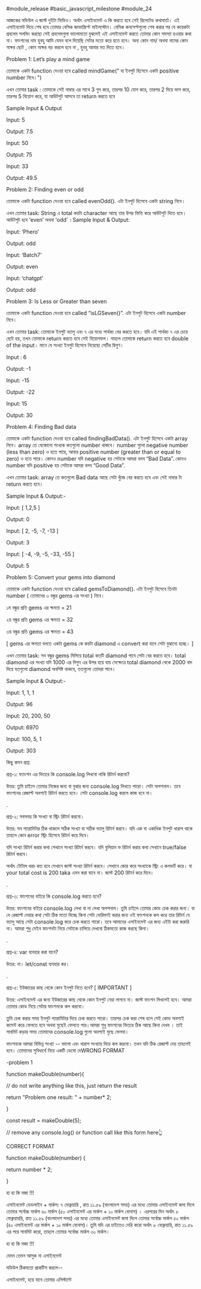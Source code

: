 #module_release #basic_javascript_milestone #module_24



আজকের মডিউল এ জাস্ট দুইটা ভিডিও। অর্থাৎ এসাইনমেন্ট এ কি করতে হবে সেই রিলেটেড কথাবার্তা। এই এসাইনমেন্ট দিয়ে শেষ হবে তোমার বেসিক জাভাস্ক্রিপ্ট মাইলস্টোন। বেসিক কনসেপ্টগুলো শেষ করার পর যে কয়েকটা প্রবলেম সলভিং করছো সেই প্রবলেমগুলা ভালোমতো বুঝলেই এই এসাইনমেন্ট করতে তোমার কোন সমস্যা হওয়ার কথা না। ফাংশনের নাম হুবহু আমি যেমন বলে দিয়েছি সেটার মতো করে হতে হবে। অন্য কোন নাম/ অথবা নামের কোন অক্ষর ছোট , কোন অক্ষর বড় করলে হবে না , হুবহু আমার মত দিতে হবে। 



Problem 1: Let’s play a mind game


তোমাকে একটা function দেওয়া হবে called mindGame(” যা ইনপুট হিসেবে একটা positive number নিবে।")



এখন তোমার task : তোমাকে সেই নাম্বার এর সাথে 3 গুন করে, তারপর 10 যোগ করে, তারপর 2 দিয়ে ভাগ করে, তারপর 5 বিয়োগ করে, যা আউটপুট আসবে তা return করতে হবে

Sample Input & Output

Input: 5

Output: 7.5



Input: 50

Output: 75



Input: 33

Output: 49.5





Problem 2: Finding even or odd


তোমাকে একটা function দেওয়া হবে called evenOdd(). এটা ইনপুট হিসেবে একটা string নিবে। 



এখন তোমার task: String এ total কয়টা character আছে তার উপর ভিত্তি করে আউটপুট দিতে হবে। আউটপুট হবে ‘even’ অথবা ‘odd’ ।Sample Input & Output:



Input: ‘Phero’

Output: odd



Input: ‘Batch7’

Output: even



Input: ‘chatgpt’

Output: odd



Problem 3: Is Less or Greater than seven


তোমাকে একটা function দেওয়া হবে called “isLGSeven()”. এটা ইনপুট হিসেবে একটা number নিবে।  



এখন তোমার task: তোমাকে ইনপুট ভ্যালু এবং ৭ এর মধ্যে পার্থক্য বের করতে হবে। যদি এই পার্থক্য ৭ এর চেয়ে ছোট হয়, তখন তোমাকে return করতে হবে সেই বিয়োগফল। নাহলে তোমাকে return করতে হবে double of the input। মানে যে সংখ্যা ইনপুট হিসেবে নিয়েছো সেটির দ্বিগুণ।

Input : 6

Output: -1

Input: -15

Output: -22

Input: 15

Output: 30


Problem 4: Finding Bad data


তোমাকে একটা function দেওয়া হবে called findingBadData(). এটা ইনপুট হিসেবে একটা array নিবে। array তে যেকোনো সংখ্যক কতগুলো number থাকবে। number গুলো negative number (less than zero) ও হতে পারে, আবার positive number (greater than or equal to zero) ও হতে পারে। কোনও number যদি negative হয় সেটাকে আমরা বলব “Bad Data”. কোনও number যদি positive হয় সেটাকে আমরা বলব “Good Data”. 

এখন তোমার task: array তে কতগুলো Bad data আছে সেটা খুঁজে বের করতে হবে এবং সেই নাম্বার টা return করতে হবে।



Sample Input & Output:-



Input: [ 1,2,5 ]

Output: 0



Input: [ 2, -5, -7, -13 ]

Output: 3



Input: [ -4, -9, -5, -33, -55 ]

Output: 5





Problem 5: Convert your gems into diamond


তোমাকে একটা function দেওয়া হবে called gemsToDiamond(). এটা ইনপুট হিসেবে তিনটা number ( তোমাদের ৩ বন্ধুর gems এর সংখ্যা ) নিবে। 



১ম বন্ধুর প্রতি gems এর ক্ষমতা = 21

২য় বন্ধুর প্রতি gems এর ক্ষমতা = 32

৩য় বন্ধুর প্রতি gems এর ক্ষমতা = 43



[ gems এর ক্ষমতা বলতে একটা gems কে কয়টা diamond এ convert করা যাবে সেটা বুঝানো হচ্ছে। ]

এখন তোমার task: সব বন্ধুর gems মিলিয়ে total কতটি diamond পাবে সেটা বের করতে হবে। total diamond এর সংখ্যা যদি 1000 এর দিগুন এর উপর হয়ে যায় সেক্ষেত্রে total diamond থেকে 2000 বাদ দিয়ে যতগুলো diamond অবশিষ্ট থাকবে, ততগুলো তোমরা পাবে।

Sample Input & Output:-



Input: 1, 1, 1

Output: 96



Input: 20, 200, 50

Output: 6970



Input: 100, 5, 1

Output: 303





কিছু কমন প্রশ্ন: 



প্রশ্ন-১: ফ্যাংশন এর ভিতরে কি console.log লিখবো নাকি রিটার্ন করবো?

উত্তর: তুমি চাইলে তোমার নিজের জন্য বা বুঝার জন্য console.log লিখতে পারো। সেটা অপশনাল। তবে ফাংশনের রেজাল্ট অবশ্যই রিটার্ন করতে হবে। সেটা console.log করলে কাজ হবে না। 

.

প্রশ্ন-২: সবসময় কি সংখ্যা বা স্ট্রিং রিটার্ন করবো।

  

উত্তর: সব প্যারামিটার ঠিক থাকলে সঠিক সংখ্যা বা সঠিক ভ্যালু রিটার্ন করবে। যদি এক বা একাধিক ইনপুট খারাপ থাকে তাহলে কোন error স্ট্রিং হিসেবে রিটার্ন করে দিবে। 



যদি সংখ্যা রিটার্ন করার কথা সেখানে সংখ্যা রিটার্ন করবে। যদি বুলিয়ান ভ রিটার্ন করার কথা সেখানে true/false রিটার্ন করবে।



অর্থাৎ টোটাল খরচ কত হবে সেখানে জাস্ট সংখ্যা রিটার্ন করবে। সেখানে জোর করে সংখ্যাকে স্ট্রিং এ কনভার্ট করে। বা your total cost is 200 taka এমন করা যাবে না। জাস্ট 200 রিটার্ন করে দিবে। 



.

প্রশ্ন-৩: ফাংশনের বাইরে কি console.log করতে হবে?



উত্তর: ফাংশনের বাইরে console.log লেখা বা না লেখা অপশনাল। তুমি চাইলে তোমার কোড চেক করার জন্য। বা যে রেজাল্ট দেয়ার কথা সেটা ঠিক মতো দিচ্ছে কিনা সেটা ভেরিফাই করার জন্য ওই ফাংশনকে কল করে তার রিটার্ন যে ভ্যালু আছে সেটা console.log করে চেক করতে পারো। তবে আমাদের এসাইনমেন্ট এর জন্য এইটা করা জরুরি না। আমরা শুধু মেইন ফাংশনটা নিয়ে সেটাকে চালিয়ে দেখবো ঠিকমতো কাজ করছে কিনা। 



.

প্রশ্ন-৪: var ব্যবহার করা যাবে?

উত্তর: না। let/const ব্যবহার কর। 

.



প্রশ্ন-৫: ইউজারের কাছ থেকে কোন ইনপুট নিতে হবে? [ IMPORTANT ]



উত্তর: এসাইনমেন্ট এর জন্য ইউজারের কাছ থেকে কোন ইনপুট নেয়া লাগবে না। জাস্ট ফাংশন লিখলেই হবে। আমরা তোমার কোড নিয়ে সেটার ফাংশনকে কল করবো। 



তুমি চেক করার সময় ইনপুট প্যারামিটার দিয়ে চেক করতে পারো। তারপর চেক করা শেষ হলে সেই কোড অবশ্যই কমেন্ট করে ফেলতে হবে অথবা মুছেই ফেলতে পার।আমরা শুধু ফাংশনের ভিতরে ঠিক আছে কিনা দেখব । তাই সাবমিট কড়ার সময় তোমাদের console.log গুলো অবশ্যই মুছে ফেলবা।

  

 ফাংশনকে আমরা বিভিন্ন সংখ্যা -- ভালো এবং খারাপ সংখ্যায় দিয়ে কল করবো। তখন যদি ঠিক রেজাল্ট দেয় তাহলেই হবে। তোমাদের সুবিধার্থে নিচে একটি ডেমো দেWRONG FORMAT

-problem 1



function makeDouble(number){

 // do not write anything like this, just return the result

 return "Problem one result: " + number* 2;

}

const result = makeDouble(5);

// remove any console.log() or function call like this form here👆



CORRECT FORMAT



function makeDouble(number) {

 return number * 2;

}



হা হা কি মজা !!!



এসাইনমেন্ট ডেডলাইন + মার্কস:
৭ ফেব্রুয়ারি , রাত ১১.৫৯ (বাংলাদেশ সময়) এর মধ্যে তোমার এসাইনমেন্ট জমা দিলে তোমার সর্বোচ্চ মার্কস ৬০ মার্কস (৫০ এসাইনমেন্ট এর মার্কস + ১০ মার্কস বোনাস) । এরপরের দিন অর্থাৎ ৮ ফেব্রুয়ায়রি, রাত ১১.৫৯ (বাংলাদেশ সময়) এর মধ্যে তোমার এসাইনমেন্ট জমা দিলে তোমার সর্বোচ্চ মার্কস ৫০ মার্কস (৪০ এসাইনমেন্ট এর মার্কস + ১০ মার্কস বোনাস)। তুমি যদি এর চাইতেও দেরি করো অর্থাৎ ৮ ফেব্রুয়ারি, রাত ১১.৫৯ এর পরে সাবমিট করো, তাহলে তোমার সর্বোচ্চ মার্কস ৩০ মার্কস।



হা হা কি মজা !!!



যেমন তেমন আসুক না এসাইনমেন্ট 

মডিউল ঠিকমতো প্রাকটিস করলে-- 

এসাইনমেন্ট, হয়ে যাবে তোমার এসিস্ট্যান্ট



